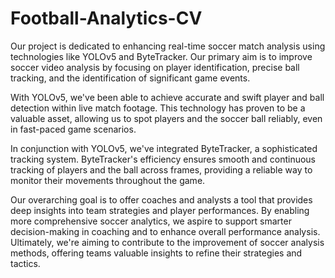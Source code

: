 # Football-Analytics-CV
Our project is dedicated to enhancing real-time soccer match analysis using technologies like YOLOv5 and ByteTracker. Our primary aim is to improve soccer video analysis by focusing on player identification, precise ball tracking, and the identification of significant game events.

With YOLOv5, we've been able to achieve accurate and swift player and ball detection within live match footage. This technology has proven to be a valuable asset, allowing us to spot players and the soccer ball reliably, even in fast-paced game scenarios.

In conjunction with YOLOv5, we've integrated ByteTracker, a sophisticated tracking system. ByteTracker's efficiency ensures smooth and continuous tracking of players and the ball across frames, providing a reliable way to monitor their movements throughout the game.

Our overarching goal is to offer coaches and analysts a tool that provides deep insights into team strategies and player performances. By enabling more comprehensive soccer analytics, we aspire to support smarter decision-making in coaching and to enhance overall performance analysis. Ultimately, we're aiming to contribute to the improvement of soccer analysis methods, offering teams valuable insights to refine their strategies and tactics.
